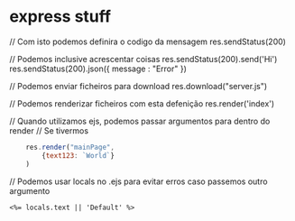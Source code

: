 # express stuff

// Com isto podemos definira o codigo da mensagem
res.sendStatus(200)

// Podemos inclusive acrescentar coisas
res.sendStatus(200).send('Hi')
res.sendStatus(200).json({ message : "Error" })

// Podemos enviar ficheiros para download
res.download("server.js")

// Podemos renderizar ficheiros com esta defenição
res.render('index')

// Quando utilizamos ejs, podemos passar argumentos para dentro do render
// Se tivermos
```js
    res.render("mainPage", 
        {text123: `World`}
    )
```
// Podemos usar locals no .ejs para evitar erros caso passemos outro argumento
```ejs
<%= locals.text || 'Default' %>